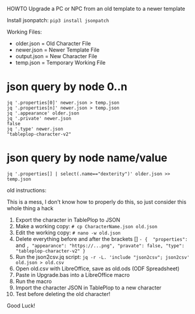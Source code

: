 HOWTO Upgrade a PC or NPC from an old template to a newer template

Install jsonpatch: `pip3 install jsonpatch`

Working Files:
- older.json = Old Character File
- newer.json = Newer Template File
- output.json = New Character File
- temp.json = Temporary Working File

# json query by node 0..n
```
jq '.properties[0]' newer.json > temp.json
jq '.properties[n]' newer.json > temp.json
jq '.appearance' older.json
jq '.private' newer.json
false
jq '.type' newer.json
"tableplop-character-v2"
```

# json query by node name/value
`jq '.properties[] | select(.name=="dexterity")' older.json >> temp.json`



old instructions:


This is a mess, I don't know how to properly do this, so just consider this whole thing a hack

1. Export the character in TablePlop to JSON
2. Make a working copy: `# cp CharacterName.json old.json`
3. Edit the working copy: `# nano -w old.json`
4. Delete everything before and after the brackets [] 
`- { 
  "properties":`
  and 
  `, "appearance": "https://...png", "pravate": false, "type": "tableplop-character-v2" }`
5. Run the json2csv.jq script: `jq -r -L. 'include "json2csv"; json2csv' old.json > old.csv`
6. Open old.csv with LibreOffice, save as old.ods (ODF Spreadsheet)
7. Paste in Upgrade.bas into a LibreOffice macro
8. Run the macro
9. Import the character JSON in TablePlop to a new character
10. Test before deleting the old character!

Good Luck!

